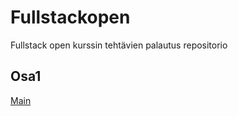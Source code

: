 # Fullstackopen
Fullstack open kurssin tehtävien palautus repositorio
## Osa1
[Main](https://github.com/JanneKarki/Fullstackopen)

